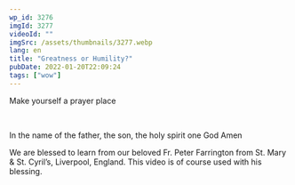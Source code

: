 ```yaml
---
wp_id: 3276
imgId: 3277
videoId: ""
imgSrc: /assets/thumbnails/3277.webp
lang: en
title: "Greatness or Humility?"
pubDate: 2022-01-20T22:09:24
tags: ["wow"]
---
```


<!-- page: 6 -->

<p>Make yourself a prayer place</p>
<p>&nbsp;</p>
<p>In the name of the father, the son, the holy spirit one God Amen</p>
<p>We are blessed to learn from our beloved Fr. Peter Farrington from St. Mary &amp; St. Cyril&#8217;s, Liverpool, England. This video is of course used with his blessing.</p>
